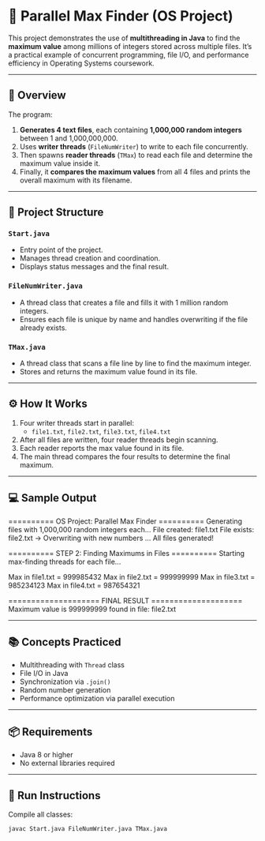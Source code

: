 # 🧵 Parallel Max Finder (OS Project)

This project demonstrates the use of **multithreading in Java** to find the **maximum value** among millions of integers stored across multiple files. It’s a practical example of concurrent programming, file I/O, and performance efficiency in Operating Systems coursework.

---

## 🚀 Overview

The program:

1. **Generates 4 text files**, each containing **1,000,000 random integers** between 1 and 1,000,000,000.
2. Uses **writer threads** (`FileNumWriter`) to write to each file concurrently.
3. Then spawns **reader threads** (`TMax`) to read each file and determine the maximum value inside it.
4. Finally, it **compares the maximum values** from all 4 files and prints the overall maximum with its filename.

---

## 🧱 Project Structure

### `Start.java`
- Entry point of the project.
- Manages thread creation and coordination.
- Displays status messages and the final result.

### `FileNumWriter.java`
- A thread class that creates a file and fills it with 1 million random integers.
- Ensures each file is unique by name and handles overwriting if the file already exists.

### `TMax.java`
- A thread class that scans a file line by line to find the maximum integer.
- Stores and returns the maximum value found in its file.

---

## ⚙️ How It Works

1. Four writer threads start in parallel:
   - `file1.txt`, `file2.txt`, `file3.txt`, `file4.txt`
2. After all files are written, four reader threads begin scanning.
3. Each reader reports the max value found in its file.
4. The main thread compares the four results to determine the final maximum.

---

## 💻 Sample Output

========== OS Project: Parallel Max Finder ==========
Generating files with 1,000,000 random integers each...
File created: file1.txt
File exists: file2.txt -> Overwriting with new numbers
...
All files generated!

========== STEP 2: Finding Maximums in Files ==========
Starting max-finding threads for each file...

Max in file1.txt = 999985432
Max in file2.txt = 999999999
Max in file3.txt = 985234123
Max in file4.txt = 987654321

==================== FINAL RESULT ====================
Maximum value is 999999999 found in file: file2.txt


---

## 📚 Concepts Practiced

- Multithreading with `Thread` class
- File I/O in Java
- Synchronization via `.join()`
- Random number generation
- Performance optimization via parallel execution

---

## 📦 Requirements

- Java 8 or higher
- No external libraries required

---

## 🧪 Run Instructions

Compile all classes:

```bash
javac Start.java FileNumWriter.java TMax.java


